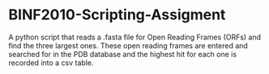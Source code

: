 # BINF2010-Scripting-Assigment
A python script that reads a .fasta file for Open Reading Frames (ORFs) and find the three largest ones. These open reading frames are entered and searched for in the PDB database and the highest hit for each one is recorded into a csv table. 
